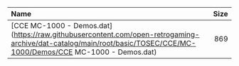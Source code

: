 |Name|Size|
|:---|---:|
|[CCE MC-1000 - Demos.dat](https://raw.githubusercontent.com/open-retrogaming-archive/dat-catalog/main/root/basic/TOSEC/CCE/MC-1000/Demos/CCE MC-1000 - Demos.dat)|869|
